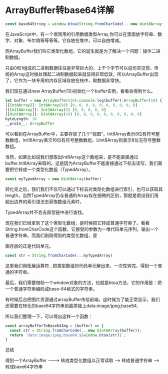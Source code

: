 # ArrayBuffer转base64详解

```javascript
const base64String = window.btoa(String.fromCharCode(...new Uint8Array(buffer)))
```

在JavaScript中，有一个很常用的引用数据类型Array,你可以在里面放字符串、数字、对象、布尔值等等等等。它存放在堆中，可以自由增减。

而ArrayBuffer我们叫它类型化数组，它的诞生就是为了解决一个问题：操作二进制数据。

只由0和1组成的二进制数据往往是非常巨大的，上千个字节可以说司空见惯，传统的Array这时候处理起二进制数据起来就显得非常低效，所以ArrayBuffer出现了，它作为一块专用的内存区域存放在栈中，取数据非常快。

我们现在通过new ArrayBuffer(10)初始化一个buffer实例，看看会得到什么。

```javascript
let buffer = new ArrayBuffer(10);console.log(buffer);ArrayBuffer(10) {}
[[Int8Array]]: Int8Array(10) [0, 0, 0, 0, 0, 0, 0, 0, 0, 0]
[[Int16Array]]: Int16Array(5) [0, 0, 0, 0, 0]
[[Uint8Array]]: Uint8Array(10) [0, 0, 0, 0, 0, 0, 0, 0, 0, 0]
byteLength: 10
__proto__: ArrayBuffer
```

可以看到在ArrayBuffer中，主要存放了几个“视图”，Int8Array表示8位有符号整数数组，Int16Array表示16位有符号整数数组，Uint8Array则表示8位无符号整数数组。

当然，如果比如说我们想取出Int8Array这个数组来，是不能直接通过buffer.Int8Array来取的。这是因为ArrayBuffer不能直接通过下标去读写，我们需要把它转成一个类型化数组（TypedArray）。

```javascript
const myTypedArray = new Uint8Array(buffer)
```

转化完之后，我们我们不仅可以通过下标去对类型化数组进行索引，也可以获取其length，当然TypedArray仍与普通的Array存在细微的区别，那就是假设我们用超出边界的索引语法去获取数组元素时，

TypedArray并不会去原型链中进行查找。

现在我们已经拿到了这个类型化数组，是时候把它转成普通字符串了。看看String.fromCharCode这个函数，它接受的参数为一堆代码单元序列，输出一个普通字符串。而我们刚刚得到的类型化数组，里

面存放的正是代码单元。

```javascript
const str = String.fromCharCode(...myTypedArray)
```

这里我们用拓展运算符...把类型数组的代码单元解出来，一次性转完，得到一个普通的字符串。

最后，我们需要借助一个window对象的方法，也就是btoa方法，它的作用是：把一个普通字符串编码成base-64格式的字符串。

有时候后台把图片资源通过arrayBuffer传给前端，这时候为了能正常显示，我们还需要在转化的base64字符串前面拼接上data:image/jpeg;base64,

所以我们整理一下，可以得出这样一个函数：

```javascript
const arrayBufferToBase64Img = (buffer) => {
  const str = String.fromCharCode(...new Uint8Array(buffer));
  return `data:image/jpeg;base64,${window.btoa(str)}`;
}
```

总结

得到一个ArrayBuffer ---> 转成类型化数组以正常读取 --> 转成普通字符串 --> 转成base64字符串